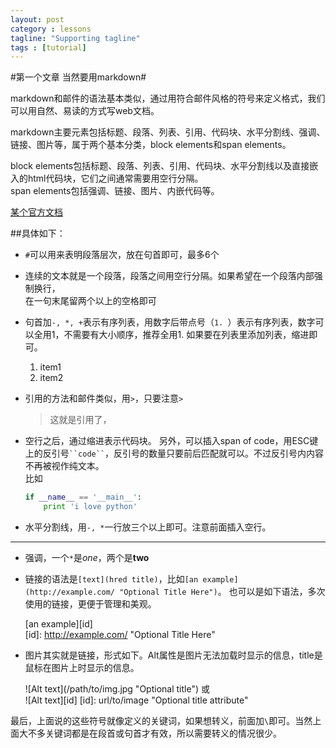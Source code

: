 ```yaml
---
layout: post
category : lessons
tagline: "Supporting tagline"
tags : [tutorial]
---
```

#第一个文章 当然要用markdown#

markdown和邮件的语法基本类似，通过用符合邮件风格的符号来定义格式，我们可以用自然、易读的方式写web文档。

markdown主要元素包括标题、段落、列表、引用、代码块、水平分割线、强调、链接、图片等，属于两个基本分类，block elements和span elements。

block elements包括标题、段落、列表、引用、代码块、水平分割线以及直接嵌入的html代码块，它们之间通常需要用空行分隔。  
span elements包括强调、链接、图片、内嵌代码等。


[某个官方文档](http://daringfireball.net/projects/markdown/syntax#blockquote)

##具体如下：
- `#`可以用来表明段落层次，放在句首即可，最多6个
- 连续的文本就是一个段落，段落之间用空行分隔。如果希望在一个段落内部强制换行，  
在一句末尾留两个以上的空格即可  
- 句首加`-, *, +`表示有序列表，用数字后带点号（`1. `）表示有序列表，数字可以全用1，不需要有大小顺序，推荐全用1. 
  如果要在列表里添加列表，缩进即可。
    1. item1
    2. item2
- 引用的方法和邮件类似，用`>`，只要注意`>`

    > 这就是引用了，

- 空行之后，通过缩进表示代码块。
  另外，可以插入span of code，用ESC键上的反引号` ``code`` `，反引号的数量只要前后匹配就可以。不过反引号内内容不再被视作纯文本。  
比如

  ```python
  if __name__ == '__main__':
      print 'i love python'
  ```
- 水平分割线，用`-, *`一行放三个以上即可。注意前面插入空行。

- - -
- 强调，一个`*`是*one*，两个是**two**
- 链接的语法是`[text](hred title)`，比如`[an example](http://example.com/ "Optional Title Here")`。 
  也可以是如下语法，多次使用的链接，更便于管理和美观。

    [an example]\[id]  
    \[id]: http://example.com/  "Optional Title Here"
- 图片其实就是链接，形式如下。Alt属性是图片无法加载时显示的信息，title是鼠标在图片上时显示的信息。

    !\[Alt text](/path/to/img.jpg "Optional title") 
    或  
    ![Alt text]\[id]
    \[id]: url/to/image  "Optional title attribute"
    
最后，上面说的这些符号就像定义的关键词，如果想转义，前面加`\`即可。当然上面大不多关键词都是在段首或句首才有效，所以需要转义的情况很少。
